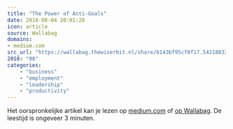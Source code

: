 ```yaml
---
title: "The Power of Anti-Goals"
date: 2018-08-04 20:01:28
icon: article
source: Wallabag
domains:
- medium.com
src_url: "https://wallabag.thewiserbit.nl/share/6143bf95cf0f17.54218832"
2018: "08"
categories:
    - "business"
    - "employment"
    - "leadership"
    - "productivity"
---
```

Het oorspronkelijke artikel kan je lezen op [medium.com](https://medium.com/@awilkinson/the-power-of-anti-goals-c38f5f46d23c) of [op Wallabag](https://wallabag.thewiserbit.nl/share/6143bf95cf0f17.54218832). De leestijd is ongeveer 3 minuten.